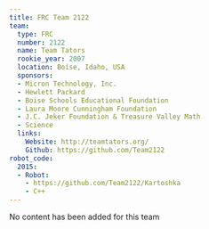```yaml
---
title: FRC Team 2122
team:
  type: FRC
  number: 2122
  name: Team Tators
  rookie_year: 2007
  location: Boise, Idaho, USA
  sponsors:
  - Micron Technology, Inc.
  - Hewlett Packard
  - Boise Schools Educational Foundation
  - Laura Moore Cunningham Foundation
  - J.C. Jeker Foundation & Treasure Valley Math
  - Science
  links:
    Website: http://teamtators.org/
    Github: https://github.com/Team2122
robot_code:
  2015:
  - Robot:
    - https://github.com/Team2122/Kartoshka
    - C++
---
```


No content has been added for this team
